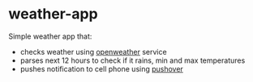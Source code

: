 # weather-app
Simple weather app that:
- checks weather using [openweather](https://openweathermap.org/api) service
- parses next 12 hours to check if it rains, min and max temperatures
- pushes notification to cell phone using [pushover](https://pushover.net/)